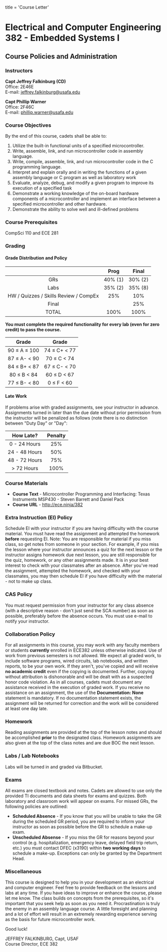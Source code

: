 title = 'Course Letter'

# Electrical and Computer Engineering 382 - Embedded Systems I

## Course Policies and Administration

### Instructors

**Capt Jeffrey Falkinburg (CD)**  
Office: 2E46E    
E-mail: jeffrey.falkinburg@usafa.edu  

**Capt Phillip Warner**  
Office: 2F46C  
E-mail: phillip.warner@usafa.edu  


### Course Objectives

By the end of this course, cadets shall be able to:

1.	Utilize the built-in functional units of a specified microcontroller.
2.	Write, assemble, link, and run microcontroller code in assembly language.
3.	Write, compile, assemble, link, and run microcontroller code in the C programming language.
4.	Interpret and explain orally and in writing the functions of a given assembly language or C program as well as laboratory work
5.	Evaluate, analyze, debug, and modify a given program to improve its execution of a specified task
6.	Demonstrate a working knowledge of the on-board hardware components of a microcontroller and implement an interface between a specified microcontroller and other hardware.
7.	Demonstrate the ability to solve well and ill-defined problems


### Course Prerequisites

CompSci 110 and ECE 281

### Grading

#### Grade Distribution and Policy

| | Prog | Final |
| :-: | :-: | :-: |
| GRs | 40% (1) | 30% (2) |
| Labs | 35% (2) | 35% (8) |
| HW / Quizzes / Skills Review / CompEx | 25% | 10% |
| Final | | 25% |
| TOTAL | 100% | 100% |

**You must complete the required functionality for every lab (even for zero credit) to pass the course.**

| Grade | Grade |
| :-: | :-: |
| 90 &le; A &le; 100 | 74 &le; C+ < 77 |
| 87 &le; A- < 90 | 70 &le; C < 74 |
| 84 &le; B+ < 87 | 67 &le; C- < 70 |
| 80 &le; B < 84 | 60 &le; D < 67 |
| 77 &le; B- < 80 | 0 &le; F < 60 |

#### Late Work

If problems arise with graded assignments, see your instructor in advance.  Assignments turned in later than the due date without prior permission from the instructor will be penalized as follows (note there is no distinction between "Duty Day" or "Day":

| How Late? | Penalty |
| :-: | :-: |
| 0 - 24 Hours | 25% |
| 24 - 48 Hours | 50% |
| 48 - 72 Hours | 75% |
| > 72 Hours | 100% |

### Course Materials

- **Course Text** - Microcontroller Programming and Interfacing: Texas Instruments MSP430 - Steven Barrett and Daniel Pack 
- **Course URL** - http://ece.ninja/382

### Extra Instruction (EI) Policy

Schedule EI with your instructor if you are having difficulty with the course material.  You must have read the assignment and attempted the homework **before** requesting EI.  Note: You are responsible for material if you miss class, so get notes from someone in your section.  For example, if you miss the lesson where your instructor announces a quiz for the next lesson or the instructor assigns homework due next lesson, you are still responsible for the quiz, homework, or any other assignments made.  It is in your best interest to check with your classmates after an absence.  After you've read the assignment, attempted the homework, and checked with your classmates, you may then schedule EI if you have difficulty with the material - not to make up class.

### CAS Policy

You must request permission from your instructor for any class absence (with a descriptive reason - don't just send the SCA number) as soon as possible, preferably before the absence occurs.  You must use e-mail to notify your instructor.

### Collaboration Policy

For all assignments in this course, you may work with any faculty members or students **currently** enrolled in ECE382 unless otherwise indicated.  Use of work from previous semesters is not allowed.  We expect all graded work, to include software programs, wired circuits, lab notebooks, and written reports, to be your own work.  If they aren't, you've copied and will receive **no academic credit** even if the copying is documented.  Further, copying without attribution is dishonorable and will be dealt with as a suspected honor code violation.  As in all courses, cadets must document any assistance received in the execution of graded work.  If you receive no assistance on an assignment, the use of the **Documentation: None** statement is mandatory.  If no documentation statement exists, the assignment will be returned for correction and the work will be considered at least one day late.

### Homework

Reading assignments are provided at the top of the lesson notes and should be accomplished **prior** to the designated class.  Homework assignments are also given at the top of the class notes and are due BOC the next lesson.

### Labs / Lab Notebooks

Labs will be turned in and graded via Bitbucket.  

### Exams

All exams are closed textbook and notes.  Cadets are allowed to use only the provided TI documents and data sheets for exams and quizzes.  Both laboratory and classroom work will appear on exams.  For missed GRs, the following policies are outlined:

- **Scheduled Absence** - If you know that you will be unable to take the GR during the scheduled GR period, you are required to inform your instructor as soon as possible before the GR to schedule a make-up exam.
- **Unscheduled Absense** - If you miss the GR for reasons beyond your control (e.g. hospitalization, emergency leave, delayed field trip return, etc.) you must contact DFEC (x3190) within **two working days** to schedule a make-up.  Exceptions can only be granted by the Department Head.

### Miscellaneous

This course is designed to help you in your development as an electrical and computer engineer.  Feel free to provide feedback on the lessons and labs at any time.  If you have ideas to improve or enhance the course, please let me know.  The class builds on concepts from the prerequisites, so it's important that you seek help as soon as you need it.  Procrastination is truly the enemy in an assembly language course.  A little foresight and planning and a lot of effort will result in an extremely rewarding experience serving as the basis for future microcontroller work.

Good luck!

JEFFREY FALKINBURG, Capt, USAF  
Course Director, ECE 382
